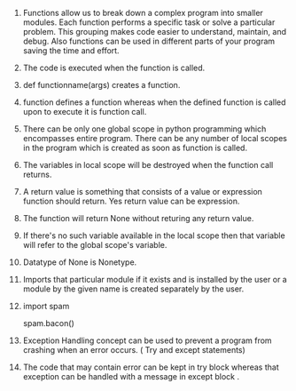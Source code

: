 1. Functions allow us to break down a complex program into smaller modules. Each function performs a specific task or solve a particular problem. This grouping makes code easier to understand, maintain, and debug. Also functions can be used in different parts of your program saving the time and effort.
2. The code is executed when the function is called.
3. def functionname(args) creates a function.
4. function defines a function whereas when the defined function is called upon to execute it is function call.
5. There can be only one global scope in python programming which encompasses entire program. There can be any number of local scopes in the program which is created as soon as function is called.
6. The variables in local scope will be destroyed when the function call returns.
7. A return value is something that consists of a value or expression function should return. Yes return value can be expression.
8. The function will return None without returing any return value.
9. If there's no such variable available in the local scope then that variable will refer to the global scope's variable.
10. Datatype of None is Nonetype.
11. Imports that particular module if it exists and is installed by the user or a module by the given name is created separately by the user.
12. import spam

    spam.bacon()
13. Exception Handling concept can be used to prevent a program from crashing when an error occurs. ( Try and except statements)
14. The code that may contain error can be kept in try block whereas that exception can be handled with a message in except block .
    


